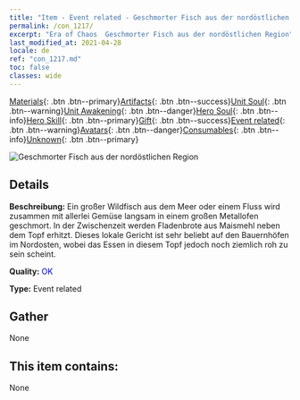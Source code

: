 ```yaml
---
title: "Item - Event related - Geschmorter Fisch aus der nordöstlichen Region"
permalink: /con_1217/
excerpt: "Era of Chaos  Geschmorter Fisch aus der nordöstlichen Region"
last_modified_at: 2021-04-28
locale: de
ref: "con_1217.md"
toc: false
classes: wide
---
```

 [Materials](/ItemsDE/){: .btn .btn--primary}[Artifacts](/ItemsDE/Artifacts/){: .btn .btn--success}[Unit Soul](/ItemsDE/UnitSoul/){: .btn .btn--warning}[Unit Awakening](/ItemsDE/UnitAwakening/){: .btn .btn--danger}[Hero Soul](/ItemsDE/HeroSoul/){: .btn .btn--info}[Hero Skill](/ItemsDE/HeroSkill/){: .btn .btn--primary}[Gift](/ItemsDE/Gift/){: .btn .btn--success}[Event related](/ItemsDE/Events/){: .btn .btn--warning}[Avatars](/ItemsDE/Avatars/){: .btn .btn--danger}[Consumables](/ItemsDE/Consumables/){: .btn .btn--info}[Unknown](/ItemsDE/Unknown/){: .btn .btn--primary}

 ![Geschmorter Fisch aus der nordöstlichen Region](/images/t/i_81522231.png)

## Details
 **Beschreibung:** Ein großer Wildfisch aus dem Meer oder einem Fluss wird zusammen mit allerlei Gemüse langsam in einem großen Metallofen geschmort. In der Zwischenzeit werden Fladenbrote aus Maismehl neben dem Topf erhitzt. Dieses lokale Gericht ist sehr beliebt auf den Bauernhöfen im Nordosten, wobei das Essen in diesem Topf jedoch noch ziemlich roh zu sein scheint.

 **Quality:** <span style="color: #0000CD">OK</span>

 **Type:** Event related

## Gather

  None

## This item contains:

  None

